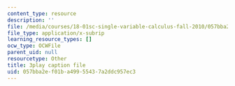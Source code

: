 ```yaml
---
content_type: resource
description: ''
file: /media/courses/18-01sc-single-variable-calculus-fall-2010/057bba2ef01ba49955437a2ddc957ec3_MK_0QHbUnIA.srt
file_type: application/x-subrip
learning_resource_types: []
ocw_type: OCWFile
parent_uid: null
resourcetype: Other
title: 3play caption file
uid: 057bba2e-f01b-a499-5543-7a2ddc957ec3
---
```

